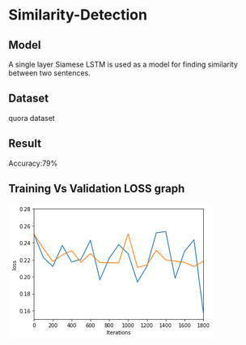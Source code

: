 # Similarity-Detection 

## Model

A single layer Siamese LSTM is used as a model for finding similarity between two sentences.

## Dataset

quora dataset

## Result

Accuracy:79%

## Training Vs Validation LOSS graph

![alt text](loss_similarity.png)
